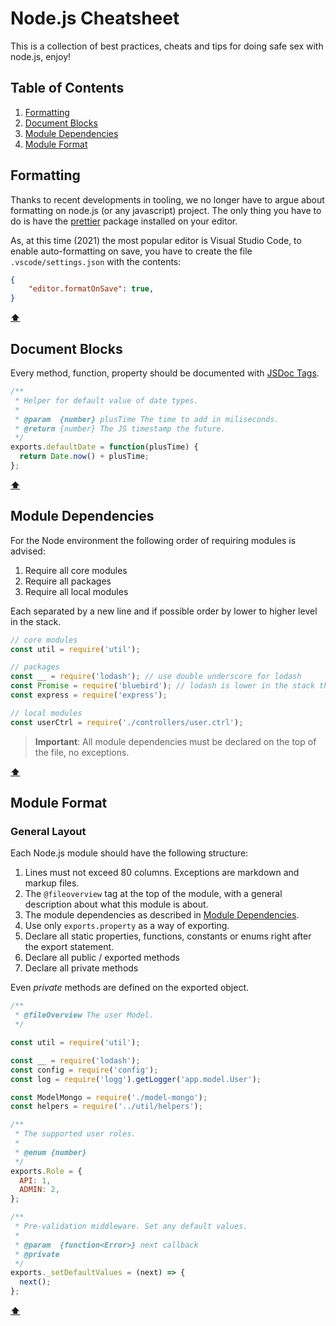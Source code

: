 # Node.js Cheatsheet

This is a collection of best practices, cheats and tips for doing safe sex with node.js, enjoy!

## <a name='TOC'>Table of Contents</a>

  1. [Formatting](#formatting)
  1. [Document Blocks](#docblocks)
  1. [Module Dependencies](#modules)
  1. [Module Format](#format)

## <a name='formatting'>Formatting</a>

Thanks to recent developments in tooling, we no longer have to argue about formatting on node.js (or any javascript) project. The only thing you have to do is have the [prettier](https://prettier.io/) package installed on your editor.

As, at this time (2021) the most popular editor is Visual Studio Code, to enable auto-formatting on save, you have to create the file `.vscode/settings.json` with the contents:

```json
{
    "editor.formatOnSave": true,
}
```

**[⬆](#TOC)**

## <a name='docblocks'>Document Blocks</a>

Every method, function, property should be documented with [JSDoc Tags][jsdoc].

```js
/**
 * Helper for default value of date types.
 *
 * @param  {number} plusTime The time to add in miliseconds.
 * @return {number} The JS timestamp the future.
 */
exports.defaultDate = function(plusTime) {
  return Date.now() + plusTime;
};
```

**[⬆](#TOC)**

## <a name='modules'>Module Dependencies</a>

For the Node environment the following order of requiring modules is advised:

1. Require all core modules
1. Require all packages
1. Require all local modules

Each separated by a new line and if possible order by lower to higher level in the stack.

```js
// core modules
const util = require('util');

// packages
const __ = require('lodash'); // use double underscore for lodash
const Promise = require('bluebird'); // lodash is lower in the stack than promises
const express = require('express');

// local modules
const userCtrl = require('./controllers/user.ctrl');
```

> **Important**: All module dependencies must be declared on the top of the file, no exceptions.

**[⬆](#TOC)**

## <a name='format'>Module Format</a>

### General Layout

Each Node.js module should have the following structure:

1. Lines must not exceed 80 columns. Exceptions are markdown and markup files.
1. The `@fileoverview` tag at the top of the module, with a general description about what this module is about.
1. The module dependencies as described in [Module Dependencies](#modules).
1. Use only `exports.property` as a way of exporting.
1. Declare all static properties, functions, constants or enums right after the export statement.
1. Declare all public / exported methods
1. Declare all private methods

Even *private* methods are defined on the exported object.

```js
/**
 * @fileOverview The user Model.
 */

const util = require('util');

const __ = require('lodash');
const config = require('config');
const log = require('logg').getLogger('app.model.User');

const ModelMongo = require('./model-mongo');
const helpers = require('../util/helpers');

/**
 * The supported user roles.
 *
 * @enum {number}
 */
exports.Role = {
  API: 1,
  ADMIN: 2,
};

/**
 * Pre-validation middleware. Set any default values.
 *
 * @param  {function<Error>} next callback
 * @private
 */
exports._setDefaultValues = (next) => {
  next();
};
```
**[⬆](#TOC)**

[jsdoc]: https://jsdoc.app/
